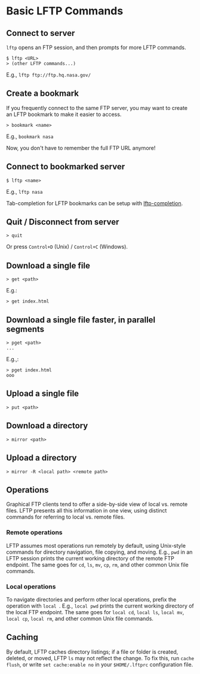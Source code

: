 # Basic LFTP Commands

## Connect to server

`lftp` opens an FTP session, and then prompts for more LFTP commands.

```
$ lftp <URL>
> (other LFTP commands...)
```

E.g., `lftp ftp://ftp.hq.nasa.gov/`

## Create a bookmark

If you frequently connect to the same FTP server, you may want to create an LFTP bookmark to make it easier to access.

```
> bookmark <name>
```

E.g., `bookmark nasa`

Now, you don't have to remember the full FTP URL anymore!

## Connect to bookmarked server

```
$ lftp <name>
```

E.g., `lftp nasa`

Tab-completion for LFTP bookmarks can be setup with [lftp-completion](https://github.com/mcandre/lftp-completion).

## Quit / Disconnect from server

```
> quit
```

Or press `Control+D` (Unix) / `Control+C` (Windows).

## Download a single file

```
> get <path>
```

E.g.:

```
> get index.html
```

## Download a single file faster, in parallel segments

```
> pget <path>
...
```

E.g.,:

```
> pget index.html
ooo
```

## Upload a single file

```
> put <path>
```

## Download a directory

```
> mirror <path>
```

## Upload a directory

```
> mirror -R <local path> <remote path>
```

## Operations

Graphical FTP clients tend to offer a side-by-side view of local vs. remote files. LFTP presents all this information in one view, using distinct commands for referring to local vs. remote files.

### Remote operations

LFTP assumes most operations run remotely by default, using Unix-style commands for directory navigation, file copying, and moving. E.g., `pwd` in an LFTP session prints the current working directory of the remote FTP endpoint. The same goes for `cd`, `ls`, `mv`, `cp`, `rm`, and other common Unix file commands.

### Local operations

To navigate directories and perform other local operations, prefix the operation with `local `. E.g., `local pwd` prints the current working directory of the local FTP endpoint. The same goes for `local cd`, `local ls`, `local mv`, `local cp`, `local rm`, and other common Unix file commands.

## Caching

By default, LFTP caches directory listings; if a file or folder is created, deleted, or moved, LFTP `ls` may not reflect the change. To fix this, run `cache flush`, or write `set cache:enable no` in your `$HOME/.lftprc` configuration file.